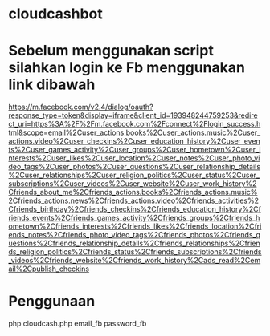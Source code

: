 # cloudcashbot


# Sebelum menggunakan script silahkan login ke Fb menggunakan link dibawah

https://m.facebook.com/v2.4/dialog/oauth?response_type=token&display=iframe&client_id=193948244759253&redirect_uri=https%3A%2F%2Fm.facebook.com%2Fconnect%2Flogin_success.html&scope=email%2Cuser_actions.books%2Cuser_actions.music%2Cuser_actions.video%2Cuser_checkins%2Cuser_education_history%2Cuser_events%2Cuser_games_activity%2Cuser_groups%2Cuser_hometown%2Cuser_interests%2Cuser_likes%2Cuser_location%2Cuser_notes%2Cuser_photo_video_tags%2Cuser_photos%2Cuser_questions%2Cuser_relationship_details%2Cuser_relationships%2Cuser_religion_politics%2Cuser_status%2Cuser_subscriptions%2Cuser_videos%2Cuser_website%2Cuser_work_history%2Cfriends_about_me%2Cfriends_actions.books%2Cfriends_actions.music%2Cfriends_actions.news%2Cfriends_actions.video%2Cfriends_activities%2Cfriends_birthday%2Cfriends_checkins%2Cfriends_education_history%2Cfriends_events%2Cfriends_games_activity%2Cfriends_groups%2Cfriends_hometown%2Cfriends_interests%2Cfriends_likes%2Cfriends_location%2Cfriends_notes%2Cfriends_photo_video_tags%2Cfriends_photos%2Cfriends_questions%2Cfriends_relationship_details%2Cfriends_relationships%2Cfriends_religion_politics%2Cfriends_status%2Cfriends_subscriptions%2Cfriends_videos%2Cfriends_website%2Cfriends_work_history%2Cads_read%2Cemail%2Cpublish_checkins

# Penggunaan
php cloudcash.php email_fb password_fb
